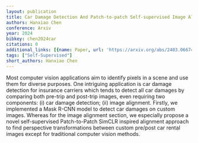 ```yaml
---
layout: publication
title: Car Damage Detection And Patch-to-patch Self-supervised Image Alignment
authors: Hanxiao Chen
conference: Arxiv
year: 2024
bibkey: chen2024car
citations: 0
additional_links: [{name: Paper, url: 'https://arxiv.org/abs/2403.06674'}]
tags: ["Self-Supervised"]
short_authors: Hanxiao Chen
---
```

Most computer vision applications aim to identify pixels in a scene and use
them for diverse purposes. One intriguing application is car damage detection
for insurance carriers which tends to detect all car damages by comparing both
pre-trip and post-trip images, even requiring two components: (i) car damage
detection; (ii) image alignment. Firstly, we implemented a Mask R-CNN model to
detect car damages on custom images. Whereas for the image alignment section,
we especially propose a novel self-supervised Patch-to-Patch SimCLR inspired
alignment approach to find perspective transformations between custom pre/post
car rental images except for traditional computer vision methods.